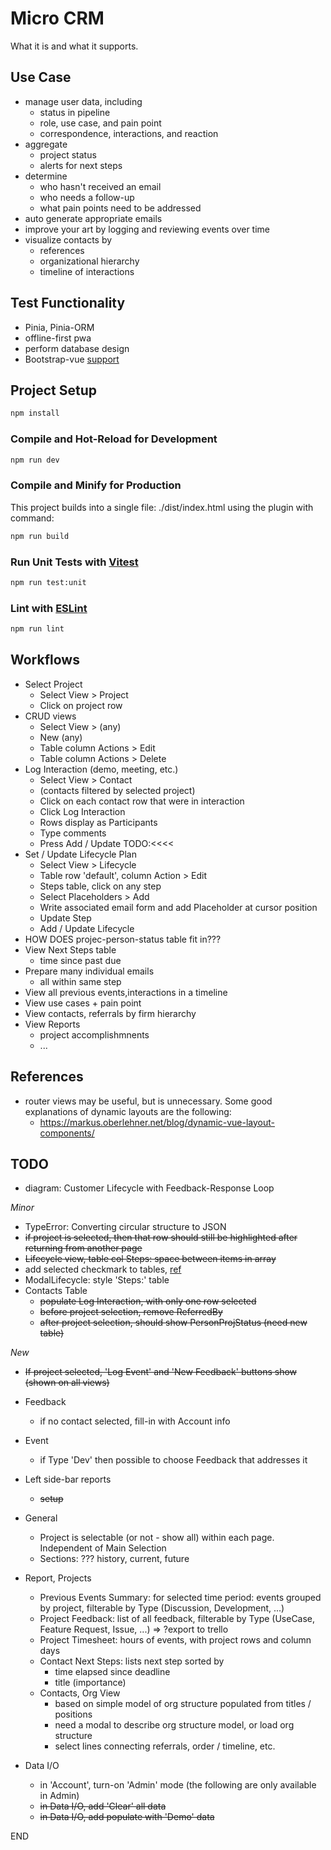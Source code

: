 

# Micro CRM

What it is and what it supports.


## Use Case

* manage user data, including
  - status in pipeline
  - role, use case, and pain point
  - correspondence, interactions, and reaction
* aggregate
  - project status
  - alerts for next steps
* determine
  - who hasn't received an email
  - who needs a follow-up
  - what pain points need to be addressed
* auto generate appropriate emails
* improve your art by logging and reviewing events over time
* visualize contacts by
  - references
  - organizational hierarchy
  - timeline of interactions


## Test Functionality

* Pinia, Pinia-ORM
* offline-first pwa
* perform database design
* Bootstrap-vue [support](https://bootstrap-vue.org/vue3) 


## Project Setup

```sh
npm install
```

### Compile and Hot-Reload for Development

```sh
npm run dev
```

### Compile and Minify for Production

This project builds into a single file: ./dist/index.html using the plugin with command:

```sh
npm run build
```

### Run Unit Tests with [Vitest](https://vitest.dev/)

```sh
npm run test:unit
```

### Lint with [ESLint](https://eslint.org/)

```sh
npm run lint
```


## Workflows

* Select Project
  - Select View > Project
  - Click on project row
* CRUD views
  - Select View > (any)
  - New (any)
  - Table column Actions > Edit
  - Table column Actions > Delete
* Log Interaction (demo, meeting, etc.)
  - Select View > Contact
  - (contacts filtered by selected project) 
  - Click on each contact row that were in interaction
  - Click Log Interaction
  - Rows display as Participants
  - Type comments
  - Press Add / Update  TODO:<<<<
* Set / Update Lifecycle Plan
  - Select View > Lifecycle
  - Table row 'default', column Action > Edit
  - Steps table, click on any step
  - Select Placeholders > Add
  - Write associated email form and add Placeholder at cursor position
  - Update Step
  - Add / Update Lifecycle
* HOW DOES projec-person-status table fit in???
* View Next Steps table
  - time since past due
* Prepare many individual emails
  - all within same step
* View all previous events,interactions in a timeline
* View use cases + pain point
* View contacts, referrals by firm hierarchy
* View Reports
  - project accomplishmnents
  - ...




## References

* router views may be useful, but is unnecessary.  Some good explanations of dynamic layouts are the following:
  - https://markus.oberlehner.net/blog/dynamic-vue-layout-components/



## TODO

* diagram: Customer Lifecycle with Feedback-Response Loop


_Minor_

* TypeError: Converting circular structure to JSON
* ~~if project is selected, then that row should still be highlighted after returning from another page~~
* ~~Lifecycle view, table col Steps: space between items in array~~
* add selected checkmark to tables, [ref](https://stackoverflow.com/questions/66669105/how-do-i-get-the-indices-of-current-selected-rows-in-bootstrap-vues-table-when)
* ModalLifecycle: style 'Steps:' table
* Contacts Table
  - ~~populate Log Interaction, with only one row selected~~
  - ~~before project selection, remove ReferredBy~~
  - ~~after project selection, should show PersonProjStatus (need new table)~~


_New_

* ~~If project selected, 'Log Event' and 'New Feedback' buttons show (shown on all views)~~
* Feedback
  - if no contact selected, fill-in with Account info
* Event 
  - if Type 'Dev' then possible to choose Feedback that addresses it

* Left side-bar reports
  - ~~setup~~
* General
  - Project is selectable (or not - show all) within each page.  Independent of Main Selection
  - Sections: ??? history, current, future
* Report, Projects
  - Previous Events Summary: for selected time period: events grouped by project, filterable by Type (Discussion, Development, ...)
  - Project Feedback: list of all feedback, filterable by Type (UseCase, Feature Request, Issue, ...) => ?export to trello
  - Project Timesheet: hours of events, with project rows and column days
  - Contact Next Steps: lists next step sorted by
    + time elapsed since deadline
    + title (importance)
  - Contacts, Org View
    + based on simple model of org structure populated from titles / positions
    + need a modal to describe org structure model, or load org structure
    + select lines connecting referrals, order / timeline, etc.
    
* Data I/O
  - in 'Account', turn-on 'Admin' mode (the following are only available in Admin)
  - ~~in Data I/O, add 'Clear' all data~~ 
  - ~~in Data I/O, add populate with 'Demo' data~~















END
